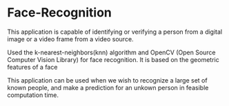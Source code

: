 # Face-Recognition
This application is capable of identifying or verifying a person from a digital image or a video frame from a video source.

Used the k-nearest-neighbors(knn) algorithm and OpenCV (Open Source Computer Vision Library) for face recognition.
It is based on the geometric features of a face

This application can be used when we wish to recognize a large set of known people,
and make a prediction for an unkown person in feasible computation time.

